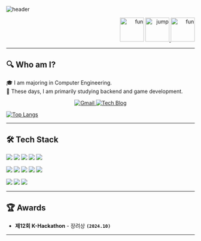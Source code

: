 
<!--
**GAUDUL/GAUDUL** is a ✨ _special_ ✨ repository because its `README.md` (this file) appears on your GitHub profile.

Here are some ideas to get you started:

- 🔭 I’m currently working on ...
- 🌱 I’m currently learning ...
- 👯 I’m looking to collaborate on ...
- 🤔 I’m looking for help with ...
- 💬 Ask me about ...
- 📫 How to reach me: ...
- 😄 Pronouns: ...
- ⚡ Fun fact: ...
-->
<!--
## Hey 👋, [![Github Badge](https://img.shields.io/badge/-GAUDUL-grey?style=flat&logo=github&logoColor=white&link=https://github.com/GAUDUL/)](https://www.github.com/GAUDUL/) 
## Some of my Github Stats
<p align=left> <img src=https://komarev.com/ghpvc/?username=GAUDUL alt=GAUDUL /> </p>
-->

![header](https://capsule-render.vercel.app/api?type=Speech&color=485f98&fontColor=FFFFFF&height=300&section=header&text=Welcome%20to%20GAUDUL's%20Github!&fontSize=50&animation=blinking)

<p align="right">
<a href="https://emoji.gg/emoji/87186-fun"><img src="https://cdn3.emoji.gg/emojis/87186-fun.gif" width="64px" height="64px" alt="fun"></a>
  <a href="https://emoji.gg/emoji/69969-jump">
    <img src="https://cdn3.emoji.gg/emojis/69969-jump.gif" width="64px" height="64px" alt="jump">
  </a>
<a href="https://emoji.gg/emoji/87186-fun"><img src="https://cdn3.emoji.gg/emojis/87186-fun.gif" width="64px" height="64px" alt="fun"></a>
</p>


---

## 🔍 Who am I?
🎓 I am majoring in Computer Engineering.  
🌱 These days, I am primarily studying backend and game development.

<p align="center">
  <a href="mailto:limjsu123@gmail.com">
    <img src="https://img.shields.io/badge/Gmail-D14836?style=flat-square&logo=gmail&logoColor=white" alt="Gmail" />
  </a>
  <a href="https://jorumstv.tistory.com/">
    <img src="https://img.shields.io/badge/Tech%20Blog-000000?style=flat-square&logo=tistory&logoColor=white" alt="Tech Blog" />
  </a>
</p>

[![Top Langs](https://github-readme-stats.vercel.app/api/top-langs/?username=GAUDUL&layout=compact)](https://github.com/GAUDUL/github-readme-stats)

---

## 🛠 Tech Stack
<p>
  <img src="https://img.shields.io/badge/C++-00599C?style=for-the-badge&logo=c%2b%2b&logoColor=white"/>
  <img src="https://img.shields.io/badge/C%23-239120?style=for-the-badge&logo=c-sharp&logoColor=white"/>
  <img src="https://img.shields.io/badge/Python-3776AB?style=for-the-badge&logo=python&logoColor=white"/>
  <img src="https://img.shields.io/badge/Java-FF5733?style=for-the-badge&logo=java&logoColor=white"/>
  <img src="https://img.shields.io/badge/JavaScript-F7DF1E?style=for-the-badge&logo=javascript&logoColor=black"/>
</p>

<p>
  <img src="https://img.shields.io/badge/Node.js-339933?style=for-the-badge&logo=node.js&logoColor=white"/>
  <img src="https://img.shields.io/badge/Spring-6DB33F?style=for-the-badge&logo=spring&logoColor=white"/>
  <img src="https://img.shields.io/badge/React-61DAFB?style=for-the-badge&logo=react&logoColor=white"/>
  <img src="https://img.shields.io/badge/React_Native-0091D1?style=for-the-badge&logo=react&logoColor=white"/>
  <img src="https://img.shields.io/badge/Unity-000000?style=for-the-badge&logo=unity&logoColor=white"/>
</p>

<p>
  <img src="https://img.shields.io/badge/MySQL-4479A1?style=for-the-badge&logo=mysql&logoColor=white"/>
  <img src="https://img.shields.io/badge/MariaDB-003545?style=for-the-badge&logo=mariadb&logoColor=white"/>
  <img src="https://img.shields.io/badge/MongoDB-47A248?style=for-the-badge&logo=mongodb&logoColor=white"/>
</p>


---






## 🏆 Awards

- **제12회 K-Hackathon** - 장려상   **`(2024.10)`**  

---
